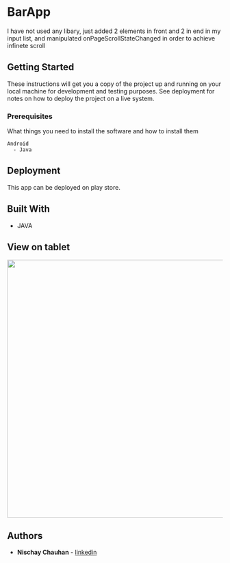 # BarApp 

I have not used any libary, just added 2 elements in front and 2 in end in my input list, and manipulated onPageScrollStateChanged in order to achieve infinete scroll

## Getting Started

These instructions will get you a copy of the project up and running on your local machine for development and testing purposes. See deployment for notes on how to deploy the project on a live system. 

### Prerequisites

What things you need to install the software and how to install them

```
Android
  - Java
```
## Deployment

This app can be deployed on play store. 

## Built With

* JAVA

## View on tablet
<img src="https://github.com/NischayChauhan/CardSliderApp/blob/master/Screenrecorder-2020-05-07-01-00-30-540.gif" width="1000" height="600">

## Authors

* **Nischay Chauhan** - [linkedin](https://www.linkedin.com/in/nischaychauhan/)
